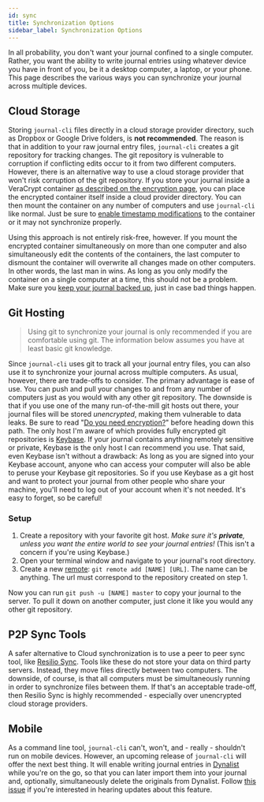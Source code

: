 ```yaml
---
id: sync
title: Synchronization Options
sidebar_label: Synchronization Options
---
```


In all probability, you don't want your journal confined to a single computer. Rather, you want the ability to write journal entries using whatever device you have in front of you, be it a desktop computer, a laptop, or your phone. This page describes the various ways you can synchronize your journal across multiple devices. 

## Cloud Storage

Storing `journal-cli` files directly in a cloud storage provider directory, such as Dropbox or Google Drive folders, is **not recommended**. The reason is that in addition to your raw journal entry files, `journal-cli` creates a git repository for tracking changes. The git repository is vulnerable to corruption if conflicting edits occur to it from two different computers. However, there is an alternative way to use a cloud storage provider that won't risk corruption of the git repository. If you store your journal inside a VeraCrypt container [as described on the encryption page](/docs/encryption), you can place the encrypted container itself inside a cloud provider directory. You can then mount the container on any number of computers and use `journal-cli` like normal. Just be sure to [enable timestamp modifications](/docs/encryption#enable-container-timestamp-modifications) to the container or it may not synchronize properly. 

Using this approach is not entirely risk-free, however. If you mount the encrypted container simultaneously on more than one computer and also simultaneously edit the contents of the containers, the last computer to dismount the container will overwrite all changes made on other computers. In other words, the last man in wins. As long as you only modify the container on a single computer at a time, this should not be a problem. Make sure you [keep your journal backed up](http://localhost:3000/docs/features#backing-up-your-journal), just in case bad things happen.

## Git Hosting

> Using git to synchronize your journal is only recommended if you are comfortable using git. The information below assumes you have at least basic git knowledge.

Since `journal-cli` uses git to track all your journal entry files, you can also use it to synchronize your journal across multiple computers. As usual, however, there are trade-offs to consider. The primary advantage is ease of use. You can push and pull your changes to and from any number of computers just as you would with any other git repository. The downside is that if you use one of the many run-of-the-mill git hosts out there, your journal files will be stored _unencrypted_, making them vulnerable to data leaks. Be sure to read "[Do you need encryption?](/docs/encryption#do-you-need-encryption)" before heading down this path. The only host I'm aware of which provides fully encrypted git repositories is [Keybase](https://keybase.io/blog/encrypted-git-for-everyone). If your journal contains anything remotely sensitive or private, Keybase is the only host I can recommend you use. That said, even Keybase isn't without a drawback: As long as you are signed into your Keybase account, anyone who can access your computer will also be able to peruse your Keybase git repositories. So if you use Keybase as a git host and want to protect your journal from other people who share your machine, you'll need to log out of your account when it's not needed. It's easy to forget, so be careful! 

### Setup

1. Create a repository with your favorite git host. _Make sure it's **private**, unless you want the entire world to see your journal entries!_ (This isn't a concern if you're using Keybase.)
2. Open your terminal window and navigate to your journal's root directory. 
3. Create a new [remote](https://git-scm.com/docs/git-remote): `git remote add [NAME] [URL]`. The name can be anything. The url must correspond to the repository created on step 1.

Now you can run `git push -u [NAME] master` to copy your journal to the server. To pull it down on another computer, just clone it like you would any other git repository.

## P2P Sync Tools

A safer alternative to Cloud synchronization is to use a peer to peer sync tool, like [Resilio Sync](https://www.resilio.com/individuals/). Tools like these do not store your data on third party servers. Instead, they move files directly between two computers. The downside, of course, is that all computers must be simultaneously running in order to synchronize files between them. If that's an acceptable trade-off, then Resilio Sync is highly recommended - especially over unencrypted cloud storage providers. 

## Mobile

As a command line tool, `journal-cli` can't, won't, and - really - shouldn't run on mobile devices. However, an upcoming release of `journal-cli` will offer the next best thing. It will enable writing journal entries in [Dynalist](https://dynalist.io/) while you're on the go, so that you can later import them into your journal and, optionally, simultaneously delete the originals from Dynalist. Follow [this issue](https://github.com/refactorsaurusrex/journal-cli/issues/25) if you're interested in hearing updates about this feature. 
